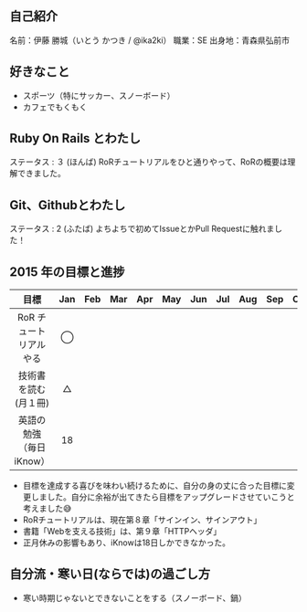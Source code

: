 ## 自己紹介
 名前：伊藤 勝城（いとう かつき / @ika2ki）
 職業：SE
 出身地：青森県弘前市

## 好きなこと
- スポーツ（特にサッカー、スノーボード）
- カフェでもくもく

## Ruby On Rails とわたし
ステータス : ３ (ほんば)
RoRチュートリアルをひと通りやって、RoRの概要は理解できました。

## Git、Githubとわたし
ステータス : 2 (ふたば)
よちよちで初めてIssueとかPull Requestに触れました！

## 2015 年の目標と進捗
|      目標             | Jan | Feb | Mar | Apr | May | Jun | Jul | Aug | Sep | Oct | Nov | Dec |
|:--------------------:|:---:|:---:|:---:|:---:|:---:|:---:|:---:|:---:|:---:|:---:|:---:|:---:|
| RoR チュートリアルやる  | ◯ |  |  |  |  |  |  |  |  |  |  |  |
| 技術書を読む(月１冊)    | △ |  |  |  |  |  |  |  |  |  |  |  |
| 英語の勉強（毎日iKnow） | 18 |  |  |  |  |  |  |  |  |  |  |  |

- 目標を達成する喜びを味わい続けるために、自分の身の丈に合った目標に変更しました。自分に余裕が出てきたら目標をアップグレードさせていこうと考えました:sweat_smile:
- RoRチュートリアルは、現在第８章「サインイン、サインアウト」
- 書籍「Webを支える技術」は、第９章「HTTPヘッダ」
- 正月休みの影響もあり、iKnowは18日しかできなかった。

## 自分流・寒い日(ならでは)の過ごし方
- 寒い時期じゃないとできないことをする（スノーボード、鍋）
